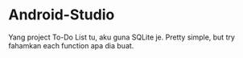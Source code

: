 # Android-Studio

Yang project To-Do List tu, aku guna SQLite je. Pretty simple, but try fahamkan each function apa dia buat.
